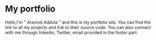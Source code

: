 # My portfolio
Hello,I'm " Aravind Addula " and this is my portfolio site. You can find the link to all my projects and link to their source code. You can also connect with me through linkedin, Twitter, email provided in the footer part.
